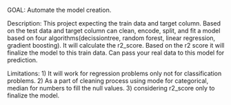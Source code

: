 GOAL: Automate the model creation.

Description:
    This project expecting the train data and target column. Based on the test data and target column can clean, encode, split, and fit a model 
    based on four algorithms(decissiontree, random forest, linear regression, gradient boosting). It will calculate the r2_score. Based on the r2 
    score it will finalize the model to this train data. Can pass your real data to this model for prediction.

Limitations:
    1) It will work for regression problems only not for classification problems.
    2) As a part of cleaning process using mode for categorical, median for numbers to fill the null values.
    3) considering r2_score only to finalize the model.
